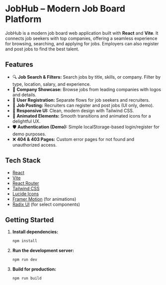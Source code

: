 # JobHub – Modern Job Board Platform

JobHub is a modern job board web application built with **React** and **Vite**. It connects job seekers with top companies, offering a seamless experience for browsing, searching, and applying for jobs. Employers can also register and post jobs to find the best talent.

## Features

- 🔍 **Job Search & Filters:** Search jobs by title, skills, or company. Filter by type, location, salary, and experience.
- 🏢 **Company Showcase:** Browse jobs from leading companies with logos and details.
- 📝 **User Registration:** Separate flows for job seekers and recruiters.
- 💼 **Job Posting:** Recruiters can register and post jobs (UI only, demo).
- 🎨 **Responsive UI:** Clean, modern design with Tailwind CSS.
- 🚀 **Animated Elements:** Smooth transitions and animated icons for a delightful UX.
- 🛡️ **Authentication (Demo):** Simple localStorage-based login/register for demo purposes.
- ❌ **404 & 403 Pages:** Custom error pages for not found and unauthorized access.

## Tech Stack

- [React](https://react.dev/)
- [Vite](https://vitejs.dev/)
- [React Router](https://reactrouter.com/)
- [Tailwind CSS](https://tailwindcss.com/)
- [Lucide Icons](https://lucide.dev/)
- [Framer Motion](https://www.framer.com/motion/) (for animations)
- [Radix UI](https://www.radix-ui.com/) (for select components)

## Getting Started

1. **Install dependencies:**
   ```sh
   npm install
   ```
2. **Run the development server:**
   ```sh
   npm run dev
   ```
3. **Build for production:**
   ```sh
   npm run build
   ```
